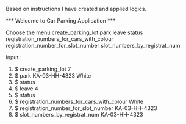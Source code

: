 Based on instructions I have created and applied logics.

 *** Welcome to Car Parking Application ***

 Choose the menu 
 create_parking_lot 
 park 
 leave 
 status 
 registration_numbers_for_cars_with_colour 
 registration_number_for_slot_number 
 slot_numbers_by_registrat_num 

Input :
1.  $ create_parking_lot 7
2.  $ park KA-03-HH-4323 White
3.  $ status
4.  $ leave 4
5.  $ status
6.  $ registration_numbers_for_cars_with_colour White
7.  $ registration_number_for_slot_number KA-03-HH-4323
8.  $ slot_numbers_by_registrat_num KA-03-HH-4323
